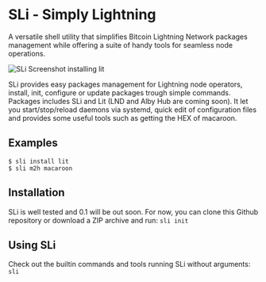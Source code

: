 # SLi - Simply Lightning
A versatile shell utility that simplifies Bitcoin Lightning Network packages management while offering a suite of handy tools for seamless node operations.

![SLi Screenshot installing lit](https://0xee.li/media/sli-2025-03-10.png)

SLi provides easy packages management for Lightning node operators, install, init, configure or update packages trough simple commands. Packages includes SLi and Lit (LND and Alby Hub are coming soon). It let you start/stop/reload daemons via systemd, quick edit of configuration files and provides some useful tools such as getting the HEX of macaroon.

## Examples

```
$ sli install lit
$ sli m2h macaroon
```

## Installation

SLi is well tested and 0.1 will be out soon. For now, you can clone this Github repository or download a ZIP archive and run: `sli init`

## Using SLi

Check out the builtin commands and tools running SLi without arguments: `sli`
